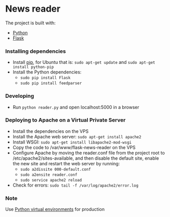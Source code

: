 # News reader

The project is built with:

- [Python](https://www.python.org/)
- [Flask](http://flask.pocoo.org/)

### Installing dependencies

- Install [pip](https://pip.pypa.io/en/stable/installing/), for Ubuntu that is: `sudo apt-get update` and `sudo apt-get install python-pip`
- Install the Python dependencies: 
  - `sudo pip install Flask`
  - `sudo pip install feedparser`

### Developing

- Run `python reader.py` and open localhost:5000 in a browser 

### Deploying to Apache on a Virtual Private Server

- Install the dependencies on the VPS
- Install the Apache web server: `sudo apt-get install apache2`
- Install WSGI: `sudo apt-get install libapache2-mod-wsgi`
- Copy the code to /var/www/flask-news-reader on the VPS
- Configure Apache by moving the reader.conf file from the project root to /etc/apache2/sites-available, and then disable the default site, enable the new site and restart the web server by running:
  - `sudo a2dissite 000-default.conf`
  - `sudo a2ensite reader.conf`
  - `sudo service apache2 reload`
- Check for errors: `sudo tail -f /var/log/apache2/error.log`

### Note

Use [Python virtual environments](http://modwsgi.readthedocs.io/en/develop/user-guides/virtual-environments.html) for production
